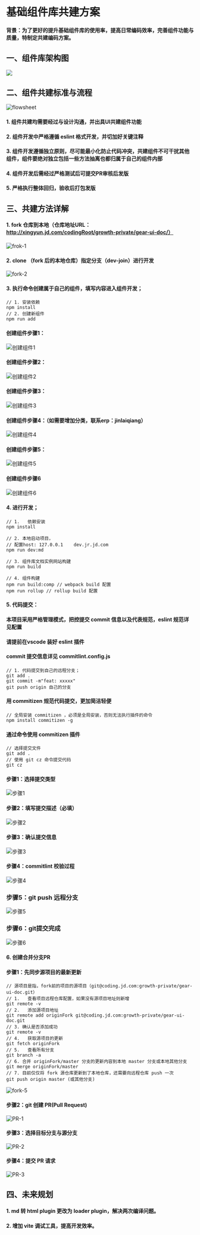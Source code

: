 # 基础组件库共建方案

#### 背景：为了更好的提升基础组件库的使用率，提高日常编码效率，完善组件功能与质量，特制定共建编码方案。

## 一、组件库架构图

![](https://img13.360buyimg.com/imagetools/jfs/t1/122534/12/22554/219281/643f86edF25722fb9/b9f2438325c8983a.png)

## 二、组件共建标准与流程

![flowsheet](https://img12.360buyimg.com/imagetools/jfs/t1/122092/22/33359/268623/646c59ecF840b9637/b264c5ad7f161286.png)

#### 1.	组件共建均需要经过与设计沟通，并出具UI共建组件功能

#### 2.	组件开发中严格遵循 eslint 格式开发，并切加好关键注释

#### 3.	组件开发遵循独立原则，尽可能最小化防止代码冲突，共建组件不可干扰其他组件，组件要绝对独立包括一些方法抽离也都归属于自己的组件内部

#### 4.	组件开发后需经过严格测试后可提交PR审核后发版

#### 5.	严格执行整体回归，验收后打包发版

## 三、共建方法详解

#### 1.	fork 仓库到本地（仓库地址URL：http://xingyun.jd.com/codingRoot/growth-private/gear-ui-doc/）

![frok-1](https://img11.360buyimg.com/imagetools/jfs/t1/189771/19/34032/582387/64658c00Fe6fdf5eb/f4311a3771f86698.png)

#### 2.	clone （fork 后的本地仓库）指定分支（dev-join）进行开发

![fork-2](https://img10.360buyimg.com/imagetools/jfs/t1/148879/25/33496/614939/64658cfaF19d95548/914b3fc6155a252b.png)

#### 3.	执行命令创建属于自己的组件，填写内容进入组件开发；

```
// 1. 安装依赖
npm install
// 2. 创建新组件
npm run add
```

#### 创建组件步骤1：

![创建组件1](https://img14.360buyimg.com/imagetools/jfs/t1/106882/2/35113/112117/645a43fbFc474eecf/a2d14b276ea88881.png)

#### 创建组件步骤2：

![创建组件2](https://img10.360buyimg.com/imagetools/jfs/t1/114254/24/31534/136586/645a43fbF807ccc2f/9b7a249aee21ba46.png)

#### 创建组件步骤3：

![创建组件3](https://img13.360buyimg.com/imagetools/jfs/t1/164915/4/34611/133809/645a43fbFf72bdea9/28b69bfd79d6dc4c.png)

#### 创建组件步骤4：（如需要增加分类，联系erp：jinlaiqiang）

![创建组件4](https://img10.360buyimg.com/imagetools/jfs/t1/196989/20/34221/169590/645a43fbFb4647f9c/66fa6143f411e3cf.png)

#### 创建组件步骤5：

![创建组件5](https://img11.360buyimg.com/imagetools/jfs/t1/64038/32/20068/153711/645a43fbF6110987f/5126ae1d4728a2de.png)

#### 创建组件步骤6

![创建组件6](https://img13.360buyimg.com/imagetools/jfs/t1/197963/19/32785/671675/645a454cF5c6b2d3a/426a7ce2aab06df5.png)

#### 4.	进行开发；

```
// 1.	依赖安装
npm install

// 2. 本地启动项目，
// 配置host: 127.0.0.1	dev.jr.jd.com
npm run dev:md

// 3. 组件库文档实例网站构建
npm run build

// 4. 组件构建
npm run build:comp // webpack build 配置
npm run rollup // rollup build 配置

```

#### 5.	代码提交：

#### 本项目采用严格管理模式，把控提交 commit 信息以及代表规范，eslint 规范详见配置

#### 请提前在vscode 装好 eslint 插件

#### commit 提交信息详见 commitlint.config.js

```
// 1. 代码提交到自己的远程分支；
git add .
git commit -m"feat: xxxxx"
git push origin 自己的分支
```

#### 用 commitizen 规范代码提交，更加简洁轻便

```
// 全局安装 commitizen ，必须是全局安装，否则无法执行插件的命令
npm install commitizen -g
```

#### 通过命令使用 commitizen 插件

```
// 选择提交文件
git add .
// 使用 git cz 命令提交代码
git cz
```

#### 步骤1：选择提交类型

![步骤1](https://img11.360buyimg.com/imagetools/jfs/t1/88900/20/35519/175706/645a4099F5b9af0c9/c2a596db6c0ac70b.png)

#### 步骤2：填写提交描述（必填）

![步骤2](https://img14.360buyimg.com/imagetools/jfs/t1/104539/13/35786/137965/645a4099Fcae95541/1fa2f8bcc5d96846.png)

#### 步骤3：确认提交信息

![步骤3](https://img12.360buyimg.com/imagetools/jfs/t1/89229/14/21721/162812/645a4099F1a88d191/c1ab8e201d6715e4.png)

#### 步骤4：commitlint 校验过程

![步骤4](https://img14.360buyimg.com/imagetools/jfs/t1/115779/23/37850/266003/645a4099F5e6947ae/a2c18713d33913f6.png)

### 步骤5：git push 远程分支

![步骤5](https://img10.360buyimg.com/imagetools/jfs/t1/543/12/22378/270082/645a4099F43b9b13b/d2ef095ade23248c.png)

### 步骤6：git提交完成

![步骤6](https://img10.360buyimg.com/imagetools/jfs/t1/157672/24/32008/340585/645a4099Fbb418b03/21d63f1e57cf1611.png)

#### 6.	创建合并分支PR

#### 步骤1：先同步源项目的最新更新

```
// 源项目是指，fork前的项目的源项目（git@coding.jd.com:growth-private/gear-ui-doc.git）
// 1.	查看项目远程仓库配置，如果没有源项目地址则新增
git remote -v
// 2.	添加源项目地址
git remote add originFork git@coding.jd.com:growth-private/gear-ui-doc.git
// 3. 确认是否添加成功
git remote -v
// 4.	获取源项目的更新
git fetch originFork
// 5.	查看所有分支
git branch -a
// 6. 合并 originFork/master 分支的更新内容到本地 master 分支或本地其他分支
git merge originFork/master
// 7. 目前仅仅将 fork 源仓库更新到了本地仓库，还需要向远程仓库 push 一次
git push origin master (或其他分支)
```

![fork-5](https://img12.360buyimg.com/imagetools/jfs/t1/214351/13/30809/282412/646c282dF9a4b56d9/844b6e6a4b40b67f.png)

#### 步骤2：git 创建 PR(Pull Request)

![PR-1](https://img14.360buyimg.com/imagetools/jfs/t1/95116/14/34650/397097/6461e6c2F67c72a88/04cea21822c6af35.png)

#### 步骤3：选择目标分支与源分支

![PR-2](https://img14.360buyimg.com/imagetools/jfs/t1/91493/31/35111/470653/6461e6c3F256d9394/a7e501cbf15e0b73.png)

#### 步骤4：提交 PR 请求

![PR-3](https://img14.360buyimg.com/imagetools/jfs/t1/124516/26/32912/609898/6461e6c3Fc9d14a2a/29938837a8851782.png)



## 四、未来规划

#### 1.	md 转 html plugin 更改为 loader plugin，解决两次编译问题。

#### 2.	增加 vite 调试工具，提高开发效率。
